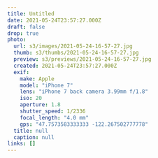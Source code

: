 ```yaml
---
title: Untitled
date: 2021-05-24T23:57:27.000Z
draft: false
drop: true
photo:
  url: s3/images/2021-05-24-16-57-27.jpg
  thumb: s3/thumbs/2021-05-24-16-57-27.jpg
  preview: s3/previews/2021-05-24-16-57-27.jpg
  created: 2021-05-24T23:57:27.000Z
  exif:
    make: Apple
    model: "iPhone 7"
    lens: "iPhone 7 back camera 3.99mm f/1.8"
    iso: 20
    aperture: 1.8
    shutter_speed: 1/2336
    focal_length: "4.0 mm"
    gps: "47.7573583333333 -122.267502777778"
  title: null
  caption: null
links: []
---
```

